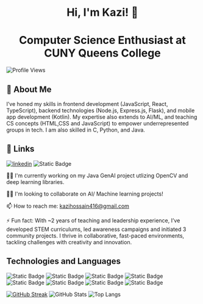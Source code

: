 <h1 align="center">
Hi, I'm Kazi! 👋
</h1>
<h1 align="center">
Computer Science Enthusiast at CUNY Queens College
</h1>

![Profile Views](https://komarev.com/ghpvc/?username=kazih436&color=blueviolet)


## 🚀 About Me
I’ve honed my skills in frontend development (JavaScript, React, TypeScript), backend technologies (Node.js, Express.js, Flask), and mobile app development (Kotlin). My expertise also extends to AI/ML, and teaching CS concepts (HTML,CSS and JavaScript) to empower underrepresented groups in tech. I am also skilled in C, Python, and Java.


## 🔗 Links
[![linkedin](https://img.shields.io/badge/linkedin-0A66C2?style=for-the-badge&logo=linkedin&logoColor=white)](https://www.linkedin.com/in/kazi19/)
![Static Badge](https://img.shields.io/badge/gmail-%23EA4335?style=for-the-badge&logo=gmail&logoColor=white&logoSize=auto)


👩‍💻 I'm currently working on my Java GenAI project utlizing OpenCV and deep learning libraries. 

👯‍♀️ I'm looking to collaborate on AI/ Machine learning projects!

📫 How to reach me: kazihossain416@gmail.com

⚡️ Fun fact: With ~2 years of teaching and leadership experience, I’ve developed STEM curriculums, led awareness campaigns and initiated 3 community projects. I thrive in collaborative, fast-paced environments, tackling challenges with creativity and innovation. 


## Technologies and Languages 
![Static Badge](https://img.shields.io/badge/React-61DAFB?style=for-the-badge&logo=react&logoSize=auto&labelColor=black)
![Static Badge](https://img.shields.io/badge/node.js-%235FA04E?style=for-the-badge&logo=node.js&logoSize=auto&labelColor=black)
![Static Badge](https://img.shields.io/badge/C%2B%2B-%2300599C?style=for-the-badge&logo=cplusplus&logoSize=auto&labelColor=black)
![Static Badge](https://img.shields.io/badge/javascript-%23F7DF1E?style=for-the-badge&logo=javascript&logoSize=auto&labelColor=black)
![Static Badge](https://img.shields.io/badge/kotlin-%237F52FF?style=for-the-badge&logo=kotlin&logoSize=auto&labelColor=black)
![Static Badge](https://img.shields.io/badge/css-%23663399?style=for-the-badge&logo=css&logoSize=auto&labelColor=black)
![Static Badge](https://img.shields.io/badge/git-%23F05032?style=for-the-badge&logo=git&logoSize=auto&labelColor=black)
![Static Badge](https://img.shields.io/badge/python-%233776AB?style=for-the-badge&logo=python&logoSize=auto&labelColor=black)

[![GitHub Streak](https://streak-stats.demolab.com/?user=kazih436&theme=dark)](https://git.io/streak-stats)
![GitHub Stats](https://github-readme-stats.vercel.app/api?username=kazih436&show_icons=true&locale=en)
![Top Langs](https://github-readme-stats.vercel.app/api/top-langs/?username=kazih436&layout=compact)





